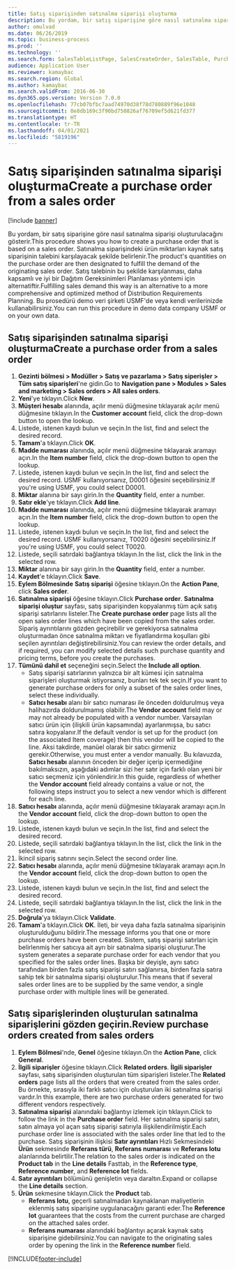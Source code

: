 ```yaml
---
title: Satış siparişinden satınalma siparişi oluşturma
description: Bu yordam, bir satış siparişine göre nasıl satınalma siparişi oluşturulacağını gösterir.
author: omulvad
ms.date: 06/26/2019
ms.topic: business-process
ms.prod: ''
ms.technology: ''
ms.search.form: SalesTableListPage, SalesCreateOrder, SalesTable, PurchCreateFromSalesOrder, VendAccountItemLookup, SalesTableReferences, PurchTable, PurchTablePart
audience: Application User
ms.reviewer: kamaybac
ms.search.region: Global
ms.author: kamaybac
ms.search.validFrom: 2016-06-30
ms.dyn365.ops.version: Version 7.0.0
ms.openlocfilehash: 77cb07bfbc7aad74970d38f78d780889f96e1048
ms.sourcegitcommit: 0e8db169c3f90bd750826af76709ef5d621fd377
ms.translationtype: HT
ms.contentlocale: tr-TR
ms.lasthandoff: 04/01/2021
ms.locfileid: "5819196"
---
```

# <a name="create-a-purchase-order-from-a-sales-order"></a><span data-ttu-id="fa18f-103">Satış siparişinden satınalma siparişi oluşturma</span><span class="sxs-lookup"><span data-stu-id="fa18f-103">Create a purchase order from a sales order</span></span>

[!include [banner](../../includes/banner.md)]

<span data-ttu-id="fa18f-104">Bu yordam, bir satış siparişine göre nasıl satınalma siparişi oluşturulacağını gösterir.</span><span class="sxs-lookup"><span data-stu-id="fa18f-104">This procedure shows you how to create a purchase order that is based on a sales order.</span></span> <span data-ttu-id="fa18f-105">Satınalma siparişindeki ürün miktarları kaynak satış siparişinin talebini karşılayacak şekilde belirlenir.</span><span class="sxs-lookup"><span data-stu-id="fa18f-105">The product's quantities on the purchase order are then designated to fulfill the demand of the originating sales order.</span></span> <span data-ttu-id="fa18f-106">Satış talebinin bu şekilde karşılanması, daha kapsamlı ve iyi bir Dağıtım Gereksinimleri Planlaması yöntemi için alternatiftir.</span><span class="sxs-lookup"><span data-stu-id="fa18f-106">Fulfilling sales demand this way is an alternative to a more comprehensive and optimized method of Distribution Requirements Planning.</span></span> <span data-ttu-id="fa18f-107">Bu prosedürü demo veri şirketi USMF'de veya kendi verilerinizde kullanabilirsiniz.</span><span class="sxs-lookup"><span data-stu-id="fa18f-107">You can run this procedure in demo data company USMF or on your own data.</span></span>


## <a name="create-a-purchase-order-from-a-sales-order"></a><span data-ttu-id="fa18f-108">Satış siparişinden satınalma siparişi oluşturma</span><span class="sxs-lookup"><span data-stu-id="fa18f-108">Create a purchase order from a sales order</span></span>
1. <span data-ttu-id="fa18f-109">**Gezinti bölmesi > Modüller > Satış ve pazarlama > Satış siperişler > Tüm satış siparişleri**'ne gidin.</span><span class="sxs-lookup"><span data-stu-id="fa18f-109">Go to **Navigation pane > Modules > Sales and marketing > Sales orders > All sales orders**.</span></span>
2. <span data-ttu-id="fa18f-110">**Yeni**'ye tıklayın.</span><span class="sxs-lookup"><span data-stu-id="fa18f-110">Click **New**.</span></span>
3. <span data-ttu-id="fa18f-111">**Müşteri hesabı** alanında, açılır menü düğmesine tıklayarak açılır menü düğmesine tıklayın.</span><span class="sxs-lookup"><span data-stu-id="fa18f-111">In the **Customer account** field, click the drop-down button to open the lookup.</span></span>
4. <span data-ttu-id="fa18f-112">Listede, istenen kaydı bulun ve seçin.</span><span class="sxs-lookup"><span data-stu-id="fa18f-112">In the list, find and select the desired record.</span></span>
5. <span data-ttu-id="fa18f-113">**Tamam**'a tıklayın.</span><span class="sxs-lookup"><span data-stu-id="fa18f-113">Click **OK**.</span></span>
6. <span data-ttu-id="fa18f-114">**Madde numarası** alanında, açılır menü düğmesine tıklayarak aramayı açın.</span><span class="sxs-lookup"><span data-stu-id="fa18f-114">In the **Item number** field, click the drop-down button to open the lookup.</span></span>
7. <span data-ttu-id="fa18f-115">Listede, istenen kaydı bulun ve seçin.</span><span class="sxs-lookup"><span data-stu-id="fa18f-115">In the list, find and select the desired record.</span></span> <span data-ttu-id="fa18f-116">USMF kullanıyorsanız, D0001 öğesini seçebilirsiniz.</span><span class="sxs-lookup"><span data-stu-id="fa18f-116">If you're using USMF, you could select D0001.</span></span>  
8. <span data-ttu-id="fa18f-117">**Miktar** alanına bir sayı girin.</span><span class="sxs-lookup"><span data-stu-id="fa18f-117">In the **Quantity** field, enter a number.</span></span>
9. <span data-ttu-id="fa18f-118">**Satır ekle**'ye tıklayın.</span><span class="sxs-lookup"><span data-stu-id="fa18f-118">Click **Add line**.</span></span>
10. <span data-ttu-id="fa18f-119">**Madde numarası** alanında, açılır menü düğmesine tıklayarak aramayı açın.</span><span class="sxs-lookup"><span data-stu-id="fa18f-119">In the **Item number** field, click the drop-down button to open the lookup.</span></span>
11. <span data-ttu-id="fa18f-120">Listede, istenen kaydı bulun ve seçin.</span><span class="sxs-lookup"><span data-stu-id="fa18f-120">In the list, find and select the desired record.</span></span> <span data-ttu-id="fa18f-121">USMF kullanıyorsanız, T0020 öğesini seçebilirsiniz.</span><span class="sxs-lookup"><span data-stu-id="fa18f-121">If you're using USMF, you could select T0020.</span></span>  
12. <span data-ttu-id="fa18f-122">Listede, seçili satırdaki bağlantıya tıklayın.</span><span class="sxs-lookup"><span data-stu-id="fa18f-122">In the list, click the link in the selected row.</span></span>
13. <span data-ttu-id="fa18f-123">**Miktar** alanına bir sayı girin.</span><span class="sxs-lookup"><span data-stu-id="fa18f-123">In the **Quantity** field, enter a number.</span></span>
14. <span data-ttu-id="fa18f-124">**Kaydet**'e tıklayın.</span><span class="sxs-lookup"><span data-stu-id="fa18f-124">Click **Save**.</span></span>
15. <span data-ttu-id="fa18f-125">**Eylem Bölmesinde** **Satış siparişi** öğesine tıklayın.</span><span class="sxs-lookup"><span data-stu-id="fa18f-125">On the **Action Pane**, click **Sales order**.</span></span>
16. <span data-ttu-id="fa18f-126">**Satınalma siparişi** öğesine tıklayın.</span><span class="sxs-lookup"><span data-stu-id="fa18f-126">Click **Purchase order**.</span></span> <span data-ttu-id="fa18f-127">**Satınalma siparişi oluştur** sayfası, satış siparişinden kopyalanmış tüm açık satış siparişi satırlarını listeler.</span><span class="sxs-lookup"><span data-stu-id="fa18f-127">The **Create purchase order** page lists all the open sales order lines which have been copied from the sales order.</span></span> <span data-ttu-id="fa18f-128">Sipariş ayrıntılarını gözden geçirebilir ve gerekiyorsa satınalma oluşturmadan önce satınalma miktarı ve fiyatlandırma koşulları gibi seçilen ayrıntıları değiştirebilirsiniz.</span><span class="sxs-lookup"><span data-stu-id="fa18f-128">You can review the order details, and if required, you can modify selected details such purchase quantity and pricing terms, before you create the purchases.</span></span> 
17. <span data-ttu-id="fa18f-129">**Tümünü dahil et** seçeneğini seçin.</span><span class="sxs-lookup"><span data-stu-id="fa18f-129">Select the **Include all option**.</span></span>
    - <span data-ttu-id="fa18f-130">Satış siparişi satırlarının yalnızca bir alt kümesi için satınalma siparişleri oluşturmak istiyorsanız, bunları tek tek seçin.</span><span class="sxs-lookup"><span data-stu-id="fa18f-130">If you want to generate purchase orders for only a subset of the sales order lines, select these individually.</span></span>  
    - <span data-ttu-id="fa18f-131">**Satıcı hesabı** alanı bir satıcı numarası ile önceden doldurulmuş veya halihazırda doldurulmamış olabilir.</span><span class="sxs-lookup"><span data-stu-id="fa18f-131">The **Vendor account** field may or may not already be populated with a vendor number.</span></span> <span data-ttu-id="fa18f-132">Varsayılan satıcı ürün için (ilişkili ürün kapsamında) ayarlanmışsa, bu satıcı satıra kopyalanır.</span><span class="sxs-lookup"><span data-stu-id="fa18f-132">If the default vendor is set up for the product (on the associated Item coverage) then this vendor will be copied  to the line.</span></span> <span data-ttu-id="fa18f-133">Aksi takdirde, manüel olarak bir satıcı girmeniz gerekir.</span><span class="sxs-lookup"><span data-stu-id="fa18f-133">Otherwise, you must enter a vendor manually.</span></span>  <span data-ttu-id="fa18f-134">Bu kılavuzda, **Satıcı hesabı** alanının önceden bir değer içerip içermediğine bakılmaksızın, aşağıdaki adımlar sizi her satır için farklı olan yeni bir satıcı seçmeniz için yönlendirir.</span><span class="sxs-lookup"><span data-stu-id="fa18f-134">In this guide, regardless of whether the **Vendor account** field already contains a value or not, the following steps instruct you to select a new vendor which is different for each line.</span></span>  
18. <span data-ttu-id="fa18f-135">**Satıcı hesabı** alanında, açılır menü düğmesine tıklayarak aramayı açın.</span><span class="sxs-lookup"><span data-stu-id="fa18f-135">In the **Vendor account** field, click the drop-down button to open the lookup.</span></span>
19. <span data-ttu-id="fa18f-136">Listede, istenen kaydı bulun ve seçin.</span><span class="sxs-lookup"><span data-stu-id="fa18f-136">In the list, find and select the desired record.</span></span>
20. <span data-ttu-id="fa18f-137">Listede, seçili satırdaki bağlantıya tıklayın.</span><span class="sxs-lookup"><span data-stu-id="fa18f-137">In the list, click the link in the selected row.</span></span>
21. <span data-ttu-id="fa18f-138">İkincil sipariş satırını seçin.</span><span class="sxs-lookup"><span data-stu-id="fa18f-138">Select the second order line.</span></span>
22. <span data-ttu-id="fa18f-139">**Satıcı hesabı** alanında, açılır menü düğmesine tıklayarak aramayı açın.</span><span class="sxs-lookup"><span data-stu-id="fa18f-139">In the **Vendor account** field, click the drop-down button to open the lookup.</span></span>
23. <span data-ttu-id="fa18f-140">Listede, istenen kaydı bulun ve seçin.</span><span class="sxs-lookup"><span data-stu-id="fa18f-140">In the list, find and select the desired record.</span></span>
24. <span data-ttu-id="fa18f-141">Listede, seçili satırdaki bağlantıya tıklayın.</span><span class="sxs-lookup"><span data-stu-id="fa18f-141">In the list, click the link in the selected row.</span></span>
25. <span data-ttu-id="fa18f-142">**Doğrula**'ya tıklayın.</span><span class="sxs-lookup"><span data-stu-id="fa18f-142">Click **Validate**.</span></span>
26. <span data-ttu-id="fa18f-143">**Tamam**'a tıklayın.</span><span class="sxs-lookup"><span data-stu-id="fa18f-143">Click **OK**.</span></span> <span data-ttu-id="fa18f-144">İleti, bir veya daha fazla satınalma siparişinin oluşturulduğunu bildirir.</span><span class="sxs-lookup"><span data-stu-id="fa18f-144">The message informs you that one or more purchase orders have been created.</span></span> <span data-ttu-id="fa18f-145">Sistem, satış siparişi satırları için belirlenmiş her satıcıya ait ayrı bir satınalma siparişi oluşturur.</span><span class="sxs-lookup"><span data-stu-id="fa18f-145">The system generates a separate purchase order for each vendor that you specified for the sales order lines.</span></span> <span data-ttu-id="fa18f-146">Başka bir deyişle, aynı satıcı tarafından birden fazla satış siparişi satırı sağlanırsa, birden fazla satıra sahip tek bir satınalma siparişi oluşturulur.</span><span class="sxs-lookup"><span data-stu-id="fa18f-146">This means that if several sales order lines are to be supplied by the same vendor, a single purchase order with multiple lines will be generated.</span></span>  

## <a name="review-purchase-orders-created-from-sales-orders"></a><span data-ttu-id="fa18f-147">Satış siparişlerinden oluşturulan satınalma siparişlerini gözden geçirin.</span><span class="sxs-lookup"><span data-stu-id="fa18f-147">Review purchase orders created from sales orders</span></span>
1. <span data-ttu-id="fa18f-148">**Eylem Bölmesi**'nde, **Genel** öğesine tıklayın.</span><span class="sxs-lookup"><span data-stu-id="fa18f-148">On the **Action Pane**, click **General**.</span></span>
2. <span data-ttu-id="fa18f-149">**İlgili siparişler** öğesine tıklayın.</span><span class="sxs-lookup"><span data-stu-id="fa18f-149">Click **Related orders**.</span></span> <span data-ttu-id="fa18f-150">**İlgili siparişler** sayfası, satış siparişinden oluşturulan tüm siparişleri listeler.</span><span class="sxs-lookup"><span data-stu-id="fa18f-150">The **Related orders** page lists all the orders that were created from the sales order.</span></span> <span data-ttu-id="fa18f-151">Bu örnekte, sırasıyla iki farklı satıcı için oluşturulan iki satınalma siparişi vardır.</span><span class="sxs-lookup"><span data-stu-id="fa18f-151">In this example, there are two purchase orders generated for two different vendors respectively.</span></span> 
3. <span data-ttu-id="fa18f-152">**Satınalma siparişi** alanındaki bağlantıyı izlemek için tıklayın.</span><span class="sxs-lookup"><span data-stu-id="fa18f-152">Click to follow the link in the **Purchase order** field.</span></span> <span data-ttu-id="fa18f-153">Her satınalma siparişi satırı, satın almaya yol açan satış siparişi satırıyla ilişkilendirilmiştir.</span><span class="sxs-lookup"><span data-stu-id="fa18f-153">Each purchase order line is associated with the sales order line that led to the purchase.</span></span> <span data-ttu-id="fa18f-154">Satış siparişinin ilişkisi **Satır ayrıntıları** Hızlı Sekmesindeki **Ürün** sekmesinde **Referans türü**, **Referans numarası** ve **Referans lotu** alanlarında belirtilir.</span><span class="sxs-lookup"><span data-stu-id="fa18f-154">The relation to the sales order is indicated on the **Product tab** in the **Line details** Fasttab, in the **Reference type**, **Reference number**, and **Reference lot** fields.</span></span>  
4. <span data-ttu-id="fa18f-155">**Satır ayrıntıları** bölümünü genişletin veya daraltın.</span><span class="sxs-lookup"><span data-stu-id="fa18f-155">Expand or collapse the **Line details** section.</span></span>
5. <span data-ttu-id="fa18f-156">**Ürün** sekmesine tıklayın.</span><span class="sxs-lookup"><span data-stu-id="fa18f-156">Click the **Product** tab.</span></span>
    - <span data-ttu-id="fa18f-157">**Referans lotu**, geçerli satınalmadan kaynaklanan maliyetlerin eklenmiş satış siparişine uygulanacağını garanti eder.</span><span class="sxs-lookup"><span data-stu-id="fa18f-157">The **Reference lot** guarantees that the costs from the current purchase are charged on the attached sales order.</span></span>  
    - <span data-ttu-id="fa18f-158">**Referans numarası** alanındaki bağlantıyı açarak kaynak satış siparişine gidebilirsiniz.</span><span class="sxs-lookup"><span data-stu-id="fa18f-158">You can navigate to the originating sales order by opening the link in the **Reference number** field.</span></span>  



[!INCLUDE[footer-include](../../../includes/footer-banner.md)]
